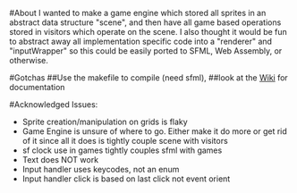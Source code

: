 #About
I wanted to make a game engine which stored all sprites in an abstract data structure "scene", and then have all game based operations stored in visitors which operate on the scene. I also thought it would be fun to abstract away all implementation specific code into a "renderer" and "inputWrapper" so this could be easily ported to SFML, Web Assembly, or otherwise.

#Gotchas
##Use the makefile to compile (need sfml), 
##look at the [Wiki](https://github.iu.edu/jdspille/Visitor-Game-Engine/wiki) for documentation 


#Acknowledged Issues:
* Sprite creation/manipulation on grids is flaky
* Game Engine is unsure of where to go. Either make it do more or get rid of it since all it does is tightly couple scene with visitors 
* sf clock use in games tightly couples sfml with games
* Text does NOT work
* Input handler uses keycodes, not an enum
* Input handler click is based on last click not event orient

